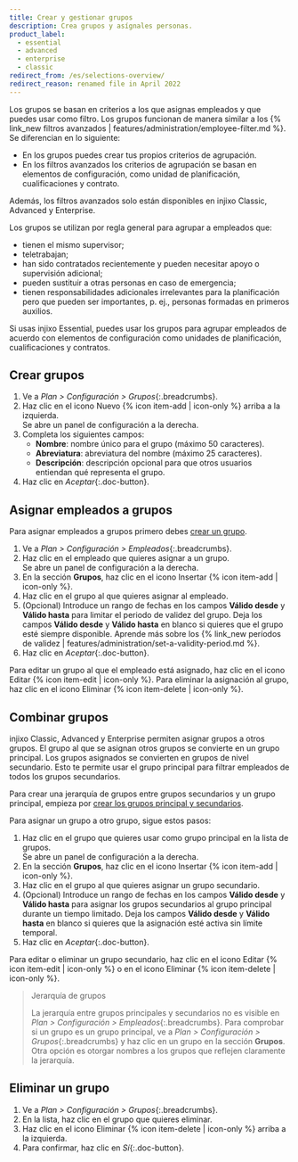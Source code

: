 ```yaml
---
title: Crear y gestionar grupos
description: Crea grupos y asígnales personas.
product_label:
  - essential
  - advanced
  - enterprise
  - classic
redirect_from: /es/selections-overview/
redirect_reason: renamed file in April 2022
---
```


Los grupos se basan en criterios a los que asignas empleados y que puedes usar como filtro. Los grupos funcionan de manera similar a los {% link_new filtros avanzados | features/administration/employee-filter.md %}. Se diferencian en lo siguiente:

- En los grupos puedes crear tus propios criterios de agrupación.
- En los filtros avanzados los criterios de agrupación se basan en elementos de configuración, como unidad de planificación, cualificaciones y contrato.

Además, los filtros avanzados solo están disponibles en injixo Classic, Advanced y Enterprise.

Los grupos se utilizan por regla general para agrupar a empleados que:

- tienen el mismo supervisor;
- teletrabajan;
- han sido contratados recientemente y pueden necesitar apoyo o supervisión adicional;
- pueden sustituir a otras personas en caso de emergencia;
- tienen responsabilidades adicionales irrelevantes para la planificación pero que pueden ser importantes, p.&nbsp;ej., personas formadas en primeros auxilios.

Si usas injixo Essential, puedes usar los grupos para agrupar empleados de acuerdo con elementos de configuración como unidades de planificación, cualificaciones y contratos.

## Crear grupos

1. Ve a _Plan > Configuración > Grupos_{:.breadcrumbs}.
2. Haz clic en el icono Nuevo {% icon item-add | icon-only %} arriba a la izquierda.  
    Se abre un panel de configuración a la derecha.
3. Completa los siguientes campos:
    - **Nombre**: nombre único para el grupo (máximo 50 caracteres).
    - **Abreviatura**: abreviatura del nombre (máximo 25 caracteres).
    - **Descripción**: descripción opcional para que otros usuarios entiendan qué representa el grupo.
4. Haz clic en _Aceptar_{:.doc-button}.

## Asignar empleados a grupos

Para asignar empleados a grupos primero debes [crear un grupo](#crear-grupos).

1. Ve a _Plan > Configuración > Empleados_{:.breadcrumbs}.
2. Haz clic en el empleado que quieres asignar a un grupo.  
   Se abre un panel de configuración a la derecha.
3. En la sección **Grupos**, haz clic en el icono Insertar {% icon item-add | icon-only %}.
4. Haz clic en el grupo al que quieres asignar al empleado.
5. (Opcional) Introduce un rango de fechas en los campos **Válido desde** y **Válido hasta** para limitar el periodo de validez del grupo. Deja los campos **Válido desde** y **Válido hasta** en blanco si quieres que el grupo esté siempre disponible. Aprende más sobre los {% link_new períodos de validez | features/administration/set-a-validity-period.md %}.
6. Haz clic en _Aceptar_{:.doc-button}.

Para editar un grupo al que el empleado está asignado, haz clic en el icono Editar {% icon item-edit | icon-only %}. Para eliminar la asignación al grupo, haz clic en el icono Eliminar {% icon item-delete | icon-only %}.

## Combinar grupos

injixo Classic, Advanced y Enterprise permiten asignar grupos a otros grupos. El grupo al que se asignan otros grupos se convierte en un grupo principal. Los grupos asignados se convierten en grupos de nivel secundario. Esto te permite usar el grupo principal para filtrar empleados de todos los grupos secundarios.

Para crear una jerarquía de grupos entre grupos secundarios y un grupo principal, empieza por [crear los grupos principal y secundarios](#crear-grupos).

Para asignar un grupo a otro grupo, sigue estos pasos:

1. Haz clic en el grupo que quieres usar como grupo principal en la lista de grupos.  
   Se abre un panel de configuración a la derecha.
2. En la sección **Grupos**, haz clic en el icono Insertar {% icon item-add | icon-only %}.
3. Haz clic en el grupo al que quieres asignar un grupo secundario.
4. (Opcional) Introduce un rango de fechas en los campos **Válido desde** y **Válido hasta** para asignar los grupos secundarios al grupo principal durante un tiempo limitado. Deja los campos **Válido desde** y **Válido hasta** en blanco si quieres que la asignación esté activa sin límite temporal.
5. Haz clic en _Aceptar_{:.doc-button}.

Para editar o eliminar un grupo secundario, haz clic en el icono Editar {% icon item-edit | icon-only %} o en el icono Eliminar {% icon item-delete | icon-only %}.

> Jerarquía de grupos
>
> La jerarquía entre grupos principales y secundarios no es visible en _Plan > Configuración > Empleados_{:.breadcrumbs}. Para comprobar si un grupo es un grupo principal, ve a _Plan > Configuración > Grupos_{:.breadcrumbs} y haz clic en un grupo en la sección **Grupos**. Otra opción es otorgar nombres a los grupos que reflejen claramente la jerarquía.

## Eliminar un grupo

1. Ve a _Plan > Configuración > Grupos_{:.breadcrumbs}.
2. En la lista, haz clic en el grupo que quieres eliminar.
3. Haz clic en el icono Eliminar {% icon item-delete | icon-only %} arriba a la izquierda.
4. Para confirmar, haz clic en _Sí_{:.doc-button}.
